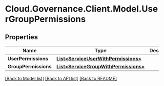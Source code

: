 # Cloud.Governance.Client.Model.UserGroupPermissions
## Properties

Name | Type | Description | Notes
------------ | ------------- | ------------- | -------------
**UserPermissions** | [**List&lt;ServiceUserWithPermissions&gt;**](ServiceUserWithPermissions.md) |  | [optional] 
**GroupPermissions** | [**List&lt;ServiceGroupWithPermissions&gt;**](ServiceGroupWithPermissions.md) |  | [optional] 

[[Back to Model list]](../README.md#documentation-for-models) [[Back to API list]](../README.md#documentation-for-api-endpoints) [[Back to README]](../README.md)

